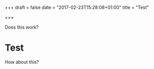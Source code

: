 +++
draft = false
date = "2017-02-23T15:28:08+01:00"
title = "Test"

+++

Does this work?

# Test
How about this?
